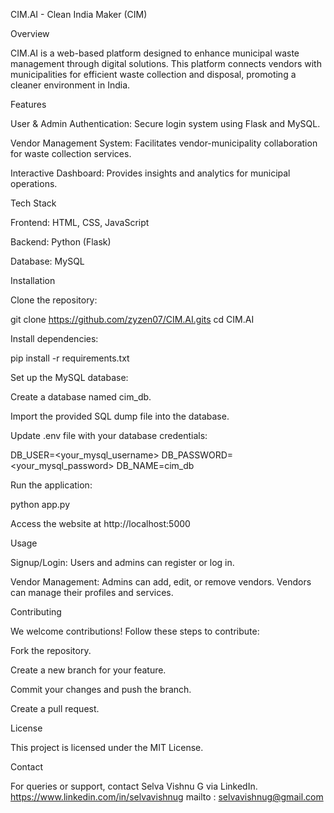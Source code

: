 CIM.AI - Clean India Maker (CIM)

Overview

CIM.AI is a web-based platform designed to enhance municipal waste management through digital solutions. This platform connects vendors with municipalities for efficient waste collection and disposal, promoting a cleaner environment in India.

Features

User & Admin Authentication: Secure login system using Flask and MySQL.

Vendor Management System: Facilitates vendor-municipality collaboration for waste collection services.

Interactive Dashboard: Provides insights and analytics for municipal operations.

Tech Stack

Frontend: HTML, CSS, JavaScript

Backend: Python (Flask)

Database: MySQL

Installation

Clone the repository:

git clone https://github.com/zyzen07/CIM.AI.gits
cd CIM.AI

Install dependencies:

pip install -r requirements.txt

Set up the MySQL database:

Create a database named cim_db.

Import the provided SQL dump file into the database.

Update .env file with your database credentials:

DB_USER=<your_mysql_username>
DB_PASSWORD=<your_mysql_password>
DB_NAME=cim_db

Run the application:

python app.py

Access the website at http://localhost:5000

Usage

Signup/Login: Users and admins can register or log in.

Vendor Management: Admins can add, edit, or remove vendors. Vendors can manage their profiles and services.

Contributing

We welcome contributions! Follow these steps to contribute:

Fork the repository.

Create a new branch for your feature.

Commit your changes and push the branch.

Create a pull request.

License

This project is licensed under the MIT License.

Contact

For queries or support, contact Selva Vishnu G via LinkedIn. https://www.linkedin.com/in/selvavishnug      mailto : selvavishnug@gmail.com